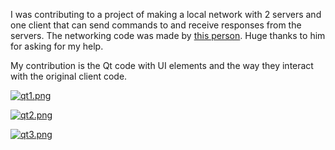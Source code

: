 I was contributing to a project of making a local network with 2 servers and one client that can send commands to and receive responses from the servers.
The networking code was made by [this person](https://github.com/Tomas542). Huge thanks to him for asking for my help.

My contribution is the Qt code with UI elements and the way they interact with the original client code.

[![qt1.png](https://i.postimg.cc/QVG9nr3m/qt1.png)](https://postimg.cc/Cn7xzXdn)

[![qt2.png](https://i.postimg.cc/T2ZtXL27/qt2.png)](https://postimg.cc/BtBTTvKH)

[![qt3.png](https://i.postimg.cc/tR1Bftbn/qt3.png)](https://postimg.cc/14Q0VFfy)
